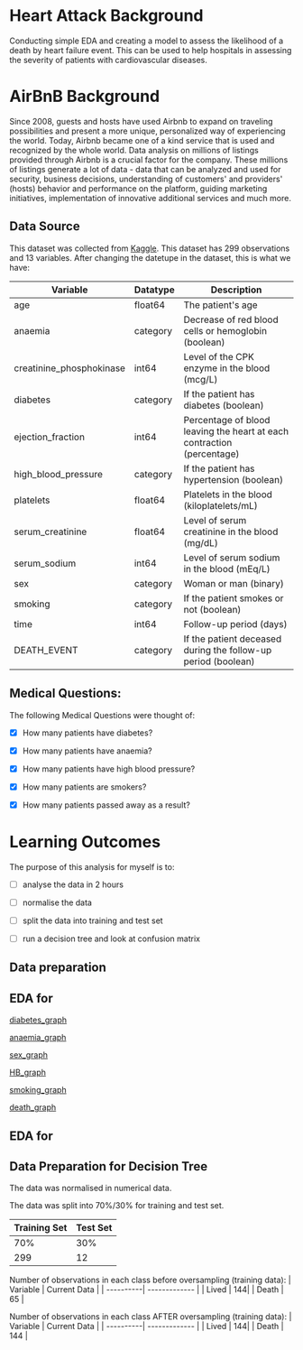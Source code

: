 # Heart Attack Background
Conducting simple EDA and creating a model to assess the likelihood of a death by heart failure event.
This can be used to help hospitals in assessing the severity of patients with cardiovascular diseases.

# AirBnB Background
Since 2008, guests and hosts have used Airbnb to expand on traveling possibilities and present a more unique, personalized way of experiencing the world. Today, Airbnb became one of a kind service that is used and recognized by the whole world. Data analysis on millions of listings provided through Airbnb is a crucial factor for the company. These millions of listings generate a lot of data - data that can be analyzed and used for security, business decisions, understanding of customers' and providers' (hosts) behavior and performance on the platform, guiding marketing initiatives, implementation of innovative additional services and much more.


## Data Source
This dataset was collected from [Kaggle](https://www.kaggle.com/andrewmvd/heart-failure-clinical-data). 
This dataset has 299 observations and 13 variables.
After changing the datetupe in the dataset, this is what we have:

| Variable| Datatype | Description |
| ----------| ------------- | -------- |
| age | float64 | The patient's age |
| anaemia | category | Decrease of red blood cells or hemoglobin (boolean) |
| creatinine_phosphokinase | int64 | Level of the CPK enzyme in the blood (mcg/L) |
| diabetes | category | If the patient has diabetes (boolean) |
| ejection_fraction | int64 | Percentage of blood leaving the heart at each contraction (percentage) |
| high_blood_pressure | category | If the patient has hypertension (boolean) |
| platelets | float64 | Platelets in the blood (kiloplatelets/mL) |
| serum_creatinine | float64 | Level of serum creatinine in the blood (mg/dL) |
| serum_sodium | int64 | Level of serum sodium in the blood (mEq/L)|
| sex | category | Woman or man (binary) |
| smoking | category |If the patient smokes or not (boolean) |
| time | int64 | Follow-up period (days) |
| DEATH_EVENT | category | If the patient deceased during the follow-up period (boolean) |


## Medical Questions:
The following Medical Questions were thought of:

- [x] How many patients have diabetes?
- [x] How many patients have anaemia?
- [x] How many patients have high blood pressure?
- [x] How many patients are smokers?
- [x] How many patients passed away as a result?



# Learning Outcomes

The purpose of this analysis for myself is to: 
- [ ] analyse the data in 2 hours
- [ ] normalise the data
- [ ] split the data into training and test set
- [ ] run a decision tree and look at confusion matrix 


## Data preparation


## EDA for
[diabetes_graph](https://github.com/kjonina/heart_attaick_data/blob/main/graph/diabetes_graph.png)

[anaemia_graph](https://github.com/kjonina/heart_attaick_data/blob/main/graph/anaemia_graph.png)

[sex_graph](https://github.com/kjonina/heart_attaick_data/blob/main/graph/sex_graph.png)

[HB_graph](https://github.com/kjonina/heart_attaick_data/blob/main/graph/HB_graph.png)

[smoking_graph](https://github.com/kjonina/heart_attaick_data/blob/main/graph/smoking_graph.png)

[death_graph](https://github.com/kjonina/heart_attaick_data/blob/main/graph/death_graph%20.png)



## EDA for

## Data Preparation for Decision Tree
The data was normalised in numerical data. 

The data was split into 70%/30% for training and test set.

| Training Set | Test Set |
| ----------| ------------- |
| 70% | 30% | 
| 299 | 12 | 

Number of observations in each class before oversampling (training data):
| Variable | Current Data |
| ----------| ------------- |
| Lived | 144| 
| Death | 65 | 

Number of observations in each class AFTER oversampling (training data):
| Variable | Current Data |
| ----------| ------------- |
| Lived | 144| 
| Death | 144 | 

